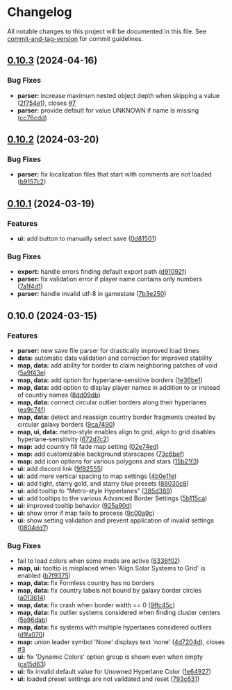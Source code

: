 # Changelog

All notable changes to this project will be documented in this file. See [commit-and-tag-version](https://github.com/absolute-version/commit-and-tag-version) for commit guidelines.

## [0.10.3](https://github.com/MichaelMakesGames/stellarmaps/compare/stellarmaps-v0.10.2...stellarmaps-v0.10.3) (2024-04-16)

### Bug Fixes

- **parser:** increase maximum nested object depth when skipping a value ([2f754e1](https://github.com/MichaelMakesGames/stellarmaps/commit/2f754e129c3387c9a9c5c2b0f1aae22e6f64295c)), closes [#7](https://github.com/MichaelMakesGames/stellarmaps/issues/7)
- **parser:** provide default for value UNKNOWN if name is missing ([cc76cdd](https://github.com/MichaelMakesGames/stellarmaps/commit/cc76cdd97b2483a8893891a8ce7b988d11a3ec18))

## [0.10.2](https://github.com/MichaelMakesGames/stellarmaps/compare/stellarmaps-v0.10.1...stellarmaps-v0.10.2) (2024-03-20)

### Bug Fixes

- **parser:** fix localization files that start with comments are not loaded ([b9157c2](https://github.com/MichaelMakesGames/stellarmaps/commit/b9157c241f22513eb576f8654b05cff16c892131))

## [0.10.1](https://github.com/MichaelMakesGames/stellarmaps/compare/stellarmaps-v0.10.0...stellarmaps-v0.10.1) (2024-03-19)

### Features

- **ui:** add button to manually select save ([0d81501](https://github.com/MichaelMakesGames/stellarmaps/commit/0d8150169498b60b2ff57d19043041443e927058))

### Bug Fixes

- **export:** handle errors finding default export path ([d91092f](https://github.com/MichaelMakesGames/stellarmaps/commit/d91092f47d0fc64a1e3193fcd9b5c748e0c4bcd0))
- **parser:** fix validation error if player name contains only numbers ([7a1f4d1](https://github.com/MichaelMakesGames/stellarmaps/commit/7a1f4d1646df311b93dfc1a06e78082f6a5e0a52))
- **parser:** handle invalid utf-8 in gamestate ([7b3e250](https://github.com/MichaelMakesGames/stellarmaps/commit/7b3e250c2ab46d8b58658543c87584d8a47bdeeb))

## 0.10.0 (2024-03-15)

### Features

- **parser:** new save file parser for drastically improved load times
- **data:** automatic data validation and correction for improved stability
- **map, data:** add ability for border to claim neighboring patches of void ([5a9f43e](https://github.com/MichaelMakesGames/stellarmaps/commit/5a9f43e4ddbd8cf4da59002662e25d874caa0938))
- **map, data:** add option for hyperlane-sensitive borders ([1e36be1](https://github.com/MichaelMakesGames/stellarmaps/commit/1e36be11f3ff96ac715283dc94df3305ea5b6fad))
- **map, data:** add option to display player names in addition to or instead of country names ([8dd09db](https://github.com/MichaelMakesGames/stellarmaps/commit/8dd09dba0478194cb9c18ee7403c069dd557518a))
- **map, data:** connect circular outlier borders along their hyperlanes ([ea9c74f](https://github.com/MichaelMakesGames/stellarmaps/commit/ea9c74fdaee5ee0ff504abbbfd633162a18cb0a2))
- **map, data:** detect and reassign country border fragments created by circular galaxy borders ([9ca7490](https://github.com/MichaelMakesGames/stellarmaps/commit/9ca749047f7749f32d55be22d4886dfa0f5fc749))
- **map, ui, data:** metro-style enables align to grid, align to grid disables hyperlane-sensitivity ([672d7c2](https://github.com/MichaelMakesGames/stellarmaps/commit/672d7c2a765f96726b8e2b9c948bb849b204adc7))
- **map:** add country fill fade map setting ([02e74ed](https://github.com/MichaelMakesGames/stellarmaps/commit/02e74eddfb5ff1b6f4048d6741eff52dd36b1064))
- **map:** add customizable background starscapes ([73c6bef](https://github.com/MichaelMakesGames/stellarmaps/commit/73c6befc2dd43b673c3e4bc2da4808ad26aedd91))
- **map:** add icon options for various polygons and stars ([15b21f3](https://github.com/MichaelMakesGames/stellarmaps/commit/15b21f3668f9c5c61b23a3ba1c144582209f6cdd))
- **ui:** add discord link ([9f82555](https://github.com/MichaelMakesGames/stellarmaps/commit/9f82555e6afa07ab267f7c8073cdda6d61d382e7))
- **ui:** add more vertical spacing to map settings ([4b0e11e](https://github.com/MichaelMakesGames/stellarmaps/commit/4b0e11e3e77ed8b206d09713658af4747d54d987))
- **ui:** add tight, starry gold, and starry blue presets ([88030c8](https://github.com/MichaelMakesGames/stellarmaps/commit/88030c86ad7ebca885ef14bfc6faf4704318ecbb))
- **ui:** add tooltip to "Metro-style Hyperlanes" ([385d389](https://github.com/MichaelMakesGames/stellarmaps/commit/385d3893b4f502f4e0edc01df3c152ebc0d03a74))
- **ui:** add tooltips to the various Advanced Border Settings ([5b115ca](https://github.com/MichaelMakesGames/stellarmaps/commit/5b115ca56d6371c3d05ff06feeb8fecb00e46fea))
- **ui:** improved tooltip behavior ([925a90d](https://github.com/MichaelMakesGames/stellarmaps/commit/925a90d23a06e020913366e406c0fe665d255f63))
- **ui:** show error if map fails to process ([9c00a9c](https://github.com/MichaelMakesGames/stellarmaps/commit/9c00a9ce4524336b85c9fba089459daee58e1f66))
- **ui:** show setting validation and prevent application of invalid settings ([0804dd7](https://github.com/MichaelMakesGames/stellarmaps/commit/0804dd7ad1016ca1ce94349ebefb440f2a2c7a33))

### Bug Fixes

- fail to load colors when some mods are active ([6336f02](https://github.com/MichaelMakesGames/stellarmaps/commit/6336f02e6625affea56a32d869b047ba777a99ca))
- **map, ui:** tooltip is misplaced when 'Align Solar Systems to Grid' is enabled ([b7f9375](https://github.com/MichaelMakesGames/stellarmaps/commit/b7f9375cb682fa44fe3d3547e42b0fccd41511d1))
- **map, data:** fix Formless country has no borders
- **map, data:** fix country labels not bound by galaxy border circles ([a013614](https://github.com/MichaelMakesGames/stellarmaps/commit/a01361427f70154741d6ddf3254dbc14cefbbf93))
- **map, data:** fix crash when border width == 0 ([9ffc45c](https://github.com/MichaelMakesGames/stellarmaps/commit/9ffc45c98f9a4a3dca9e78e9799d79de18e1732a))
- **map, data:** fix outlier systems considered when finding cluster centers ([5a96dab](https://github.com/MichaelMakesGames/stellarmaps/commit/5a96dab68246dfd348688b888870b35374046a94))
- **map, data:** fix systems with multiple hyperlanes considered outliers ([d1fa070](https://github.com/MichaelMakesGames/stellarmaps/commit/d1fa07030d6838ff703b3a2d366126cecc3b12b9))
- **map:** union leader symbol 'None' displays text 'none' ([4d7204d](https://github.com/MichaelMakesGames/stellarmaps/commit/4d7204d3f1e41633755372bc5d4ee43194b9d29a)), closes [#3](https://github.com/MichaelMakesGames/stellarmaps/issues/3)
- **ui:** fix 'Dynamic Colors' option group is shown even when empty ([ca15d63](https://github.com/MichaelMakesGames/stellarmaps/commit/ca15d63891a8fa66885091f517d13d5c0d1eb31b))
- **ui:** fix invalid default value for Unowned Hyperlane Color ([1e64927](https://github.com/MichaelMakesGames/stellarmaps/commit/1e649275a9fe15b24d6db704a7c3708fbdda74ef))
- **ui:** loaded preset settings are not validated and reset ([793c631](https://github.com/MichaelMakesGames/stellarmaps/commit/793c631963f245583757db3317121b66e0381554))
